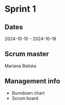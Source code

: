 # Sprint 1
## Dates
2024-10-10 - 2024-10-18

## Scrum master
Mariana Batista

## Management info
- Burndown chart
- Scrum board
